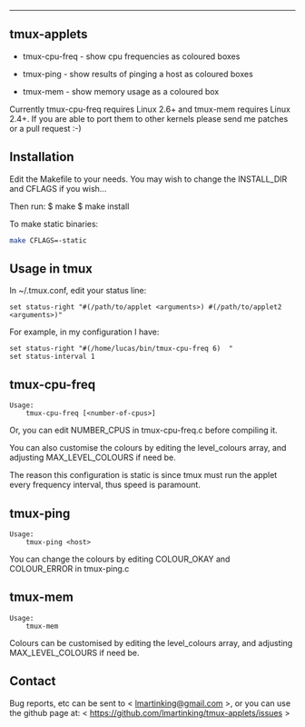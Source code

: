 ------------
tmux-applets
------------

 * tmux-cpu-freq  -  show cpu frequencies as coloured boxes

 * tmux-ping	  -  show results of pinging a host as coloured boxes

 * tmux-mem	  -  show memory usage as a coloured box

Currently tmux-cpu-freq requires Linux 2.6+ and tmux-mem requires
Linux 2.4+. If you are able to port them to other kernels please
send me patches or a pull request :-)


Installation
------------

Edit the Makefile to your needs. You may wish to change the INSTALL_DIR
and CFLAGS if you wish...

Then run:
	$ make
	$ make install

To make static binaries:

```bash
make CFLAGS=-static
```

Usage in tmux
-------------
	
In ~/.tmux.conf, edit your status line:

	set status-right "#(/path/to/applet <arguments>) #(/path/to/applet2 <arguments>)"

For example, in my configuration I have:

	set status-right "#(/home/lucas/bin/tmux-cpu-freq 6)  "
	set status-interval 1


tmux-cpu-freq
-------------

	Usage:
		tmux-cpu-freq [<number-of-cpus>]

Or, you can edit NUMBER_CPUS in tmux-cpu-freq.c before compiling it.

You can also customise the colours by editing the level_colours array,
and adjusting MAX_LEVEL_COLOURS if need be.

The reason this configuration is static is since tmux must run the applet
every frequency interval, thus speed is paramount.


tmux-ping
---------

	Usage:
		tmux-ping <host>

You can change the colours by editing COLOUR_OKAY and COLOUR_ERROR in
tmux-ping.c


tmux-mem
--------

	Usage:
		tmux-mem

Colours can be customised by editing the level_colours array, and adjusting
MAX_LEVEL_COLOURS if need be.


Contact
-------

Bug reports, etc can be sent to < lmartinking@gmail.com >, or you can use
the github page at: < https://github.com/lmartinking/tmux-applets/issues >
